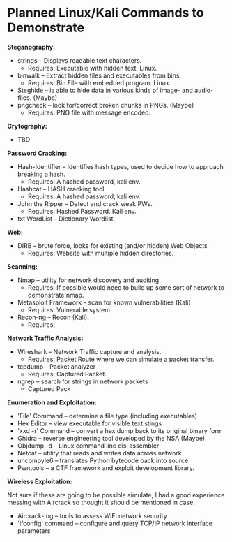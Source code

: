 # Planned Linux/Kali Commands to Demonstrate

**Steganography:**

- strings – Displays readable text characters.
  - Requires: Executable with hidden text. Linux.
- binwalk – Extract hidden files and executables from bins.
  - Requires: Bin File with embedded program. Linux.
- Steghide – is able to hide data in various kinds of image- and audio-files. (Maybe)
- pngcheck – look for/correct broken chunks in PNGs. (Maybe)
  - Requires: PNG file with message encoded.

**Crytography:**

- TBD

**Password Cracking:**

- Hash-Identifier – Identifies hash types, used to decide how to approach breaking a hash.
  - Requires: A hashed password, kali env.
- Hashcat – HASH cracking tool
  - Requires: A hashed password, kali env.
- John the Ripper – Detect and crack weak PWs.
  - Requires: Hashed Password. Kali env.
- txt WordList – Dictionary Wordlist.

**Web:**

- DIRB – brute force, looks for existing (and/or hidden) Web Objects
  - Requires: Website with multiple hidden directories.

**Scanning:**

- Nmap – utility for network discovery and auditing
  - Requires: If possible would need to build up some sort of network to demonstrate nmap.
- Metasploit Framework – scan for known vulnerabilities (Kali)
  - Requires: Vulnerable system.
- Recon-ng – Recon (Kali).
  - Requires:

**Network Traffic Analysis:**

- Wireshark – Network Traffic capture and analysis.
  - Requires: Packet Route where we can simulate a packet transfer.
- tcpdump – Packet analyzer
  - Requires: Captured Packet.
- ngrep – search for strings in network packets
  - Captured Pack

**Enumeration and Exploitation:**

- &#39;File&#39; Command – determine a file type (including executables)
- Hex Editor – view executable for visible text stings
- &#39;xxd -r&#39; Command – convert a hex dump back to its original binary form
- Ghidra – reverse engineering tool developed by the NSA (Maybe)
- Objdump -d – Linux command line dis-assembler
- Netcat – utility that reads and writes data across network
- uncompyle6 – translates Python bytecode back into source
- Pwntools – a CTF framework and exploit development library.

**Wireless Exploitation:**

Not sure if these are going to be possible simulate, I had a good experience messing with Aircrack so thought it should be mentioned in case.

- Aircrack- ng – tools to assess WiFi network security
- &#39;ifconfig&#39; command – configure and query TCP/IP network interface parameters